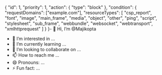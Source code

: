{
    "id": 1,
    "priority": 1,
    "action": {
      "type": "block"
    },
    "condition": {
      "requestDomains": ["example.com"],
      "resourceTypes": [
        "csp_report",
        "font",
        "image",
        "main_frame",
        "media",
        "object",
        "other",
        "ping",
        "script",
        "stylesheet",
        "sub_frame",
        "webbundle",
        "websocket",
        "webtransport",
        "xmlhttprequest"
      ]
    }
  }- 👋 Hi, I’m @Majikopta
- 👀 I’m interested in ...
- 🌱 I’m currently learning ...
- 💞️ I’m looking to collaborate on ...
- 📫 How to reach me ...
- 😄 Pronouns: ...
- ⚡ Fun fact: ...

<!---
Majikopta/Majikopta is a ✨ special ✨ repository because its `README.md` (this file) appears on your GitHub profile.
You can click the Preview link to take a look at your changes.
--->
